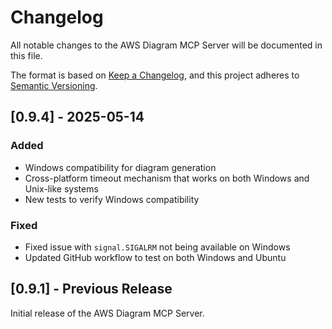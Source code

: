 # Changelog

All notable changes to the AWS Diagram MCP Server will be documented in this file.

The format is based on [Keep a Changelog](https://keepachangelog.com/en/1.0.0/),
and this project adheres to [Semantic Versioning](https://semver.org/spec/v2.0.0.html).

## [0.9.4] - 2025-05-14

### Added
- Windows compatibility for diagram generation
- Cross-platform timeout mechanism that works on both Windows and Unix-like systems
- New tests to verify Windows compatibility

### Fixed
- Fixed issue with `signal.SIGALRM` not being available on Windows
- Updated GitHub workflow to test on both Windows and Ubuntu

## [0.9.1] - Previous Release

Initial release of the AWS Diagram MCP Server.
